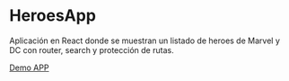 # HeroesApp

Aplicación en React donde se muestran un listado de heroes de Marvel y DC con router, search y protección de rutas.

[Demo APP](https://devgumidafe.github.io/heroesApp/)